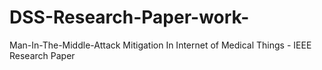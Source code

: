 # DSS-Research-Paper-work-
Man-In-The-Middle-Attack Mitigation In Internet of Medical Things - IEEE Research Paper

